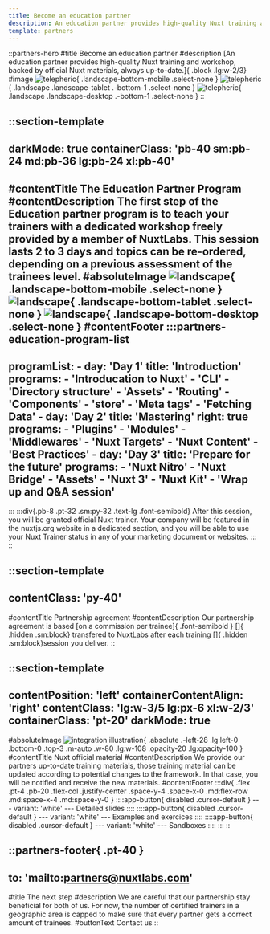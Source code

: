 ```yaml
---
title: Become an education partner
description: An education partner provides high-quality Nuxt training and workshop, backed by official Nuxt materials, always up-to-date.
template: partners
---
```


::partners-hero
#title
Become an education partner
#description
[An education partner provides high-quality Nuxt training and workshop, backed by official Nuxt materials, always up-to-date.]{ .block .lg:w-2/3}
#image
![telepheric](/img/partners/education/telepheric-mobile.svg){ .landscape-bottom-mobile .select-none }
![telepheric](/img/partners/education/telepheric-tablet.svg){ .landscape .landscape-tablet .-bottom-1 .select-none }
![telepheric](/img/partners/education/telepheric.svg){ .landscape .landscape-desktop .-bottom-1 .select-none }
::

::section-template
---
darkMode: true
containerClass: 'pb-40 sm:pb-24 md:pb-36 lg:pb-24 xl:pb-40'
---
#contentTitle
The Education Partner Program
#contentDescription
The first step of the Education partner program is to teach your trainers with a dedicated workshop freely provided by a member of NuxtLabs. This session lasts 2 to 3 days and topics can be re-ordered, depending on a previous assessment of the trainees level.
#absoluteImage
![landscape](/img/partners/education/bottom-white-mobile.svg){ .landscape-bottom-mobile .select-none }
![landscape](/img/partners/education/bottom-white-tablet.svg){ .landscape-bottom-tablet .select-none  }
![landscape](/img/partners/education/bottom-white.svg){ .landscape-bottom-desktop .select-none  }
#contentFooter
  :::partners-education-program-list
  ---
  programList:
    - day: 'Day 1'
      title: 'Introduction'
      programs:
        - 'Introducation to Nuxt'
        - 'CLI'
        - 'Directory structure'
        - 'Assets'
        - 'Routing'
        - 'Components'
        - 'store'
        - 'Meta tags'
        - 'Fetching Data'
    - day: 'Day 2'
      title: 'Mastering'
      right: true
      programs:
        - 'Plugins'
        - 'Modules'
        - 'Middlewares'
        - 'Nuxt Targets'
        - 'Nuxt Content'
        - 'Best Practices'
    - day: 'Day 3'
      title: 'Prepare for the future'
      programs:
        - 'Nuxt Nitro'
        - 'Nuxt Bridge'
        - 'Assets'
        - 'Nuxt 3'
        - 'Nuxt Kit'
        - 'Wrap up and Q&A session'
  ---
  :::
  :::div{.pb-8 .pt-32 .sm:py-32 .text-lg .font-semibold}
  After this session, you will be granted official Nuxt trainer. Your company will be featured in the nuxtjs.org website in a dedicated section, and you will be able to use your Nuxt Trainer status in any of your marketing document or websites.
  :::
::

::section-template
---
contentClass: 'py-40'
---
#contentTitle
Partnership agreement
#contentDescription
Our partnership agreement is based [on a commission per trainee]{ .font-semibold } []{ .hidden .sm:block} transfered to NuxtLabs after each training []{ .hidden .sm:block}session you deliver.
::

::section-template
---
contentPosition: 'left'
containerContentAlign: 'right'
contentClass: 'lg:w-3/5 lg:px-6 xl:w-2/3'
containerClass: 'pt-20'
darkMode: true
---
#absoluteImage
![integration illustration](/img/partners/education/validated.svg){ .absolute .-left-28 .lg:left-0 .bottom-0 .top-3 .m-auto .w-80 .lg:w-108 .opacity-20 .lg:opacity-100 }
#contentTitle
Nuxt official material
#contentDescription
We provide our partners up-to-date training materials, those training material can be updated according to potential changes to the framework. In that case, you will be notified and receive the new materials.
#contentFooter
  :::div{ .flex .pt-4 .pb-20 .flex-col .justify-center .space-y-4 .space-x-0 .md:flex-row .md:space-x-4 .md:space-y-0 }
    ::::app-button{ disabled .cursor-default }
    ---
    variant: 'white'
    ---
    Detailed slides
    ::::
    ::::app-button{ disabled .cursor-default }
    ---
    variant: 'white'
    ---
    Examples and exercices
    ::::
    ::::app-button{ disabled .cursor-default }
    ---
    variant: 'white'
    ---
    Sandboxes
    ::::
  :::
::

<!-- apply to program -->
::partners-footer{ .pt-40 }
---
to: 'mailto:partners@nuxtlabs.com'
---
#title
The next step
#description
We are careful that our partnership stay beneficial for both of us. For now, the number of certified trainers in a geographic area is capped to make sure that every partner gets a correct amount of trainees.
#buttonText
Contact us
::
